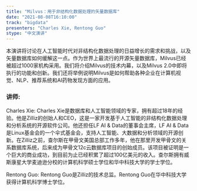 ```yaml
---
title: "Milvus：用于非结构化数据处理的矢量数据库"
date: "2021-08-08T16:10:00" 
track: "bigdata"
presenters: "Charles Xie, Rentong Guo"
stype: "中文演讲"
---
```

本演讲将讨论在人工智能时代对非结构化数据处理的日益增长的需求和挑战，以及矢量数据库如何缓解这一点。作为世界上最流行的开源矢量数据库，Milvus已经被超过1000家机构采用。我们将介绍Milvus的技术内幕，以及Milvus 2.0中即将执行的功能和创新。我们还将举例说明Milvus是如何帮助各种企业在计算机视觉、NLP、推荐系统和AI药物发现方面的应用。
 ### 讲师: 
 Charles Xie: Charles Xie是数据库和人工智能领域的专家，拥有超过18年的经验。他是Zilliz的创始人和CEO，这是一家开发基于人工智能的非结构化数据处理和分析系统的开源软件公司。他还担任LF AI & Data的董事会主席，LF AI & Data是Linux基金会的一个伞式基金会，支持人工智能、大数据和分析领域的开源创新。在Zilliz之前，查尔斯在甲骨文美国总部工作多年，他在那里开发甲骨文的关系数据库系统，后来成为甲骨文12c云数据库项目的创始成员。该项目被证明是一个巨大的商业成功，到目前为止已经积累了超过100亿美元的收入。查尔斯拥有威斯康星大学麦迪逊分校的计算机科学硕士学位和华中科技大学的学士学位。

Rentong Guo: Rentong Guo是Zilliz的技术总监。Rentong Guo在华中科技大学获得计算机科学博士学位。